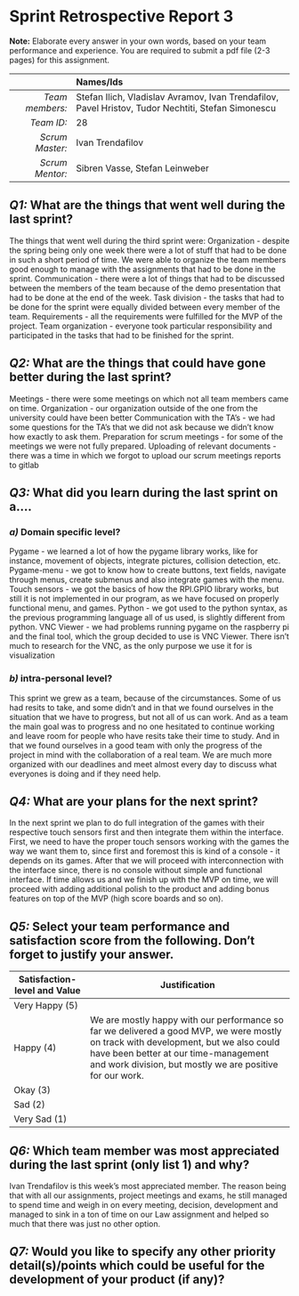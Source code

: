 # Sprint Retrospective Report 3

**Note:** Elaborate every answer in your own words, based on your team performance and experience. You are required to submit a pdf file (2-3 pages) for this assignment.
 
|                  | **Names/Ids**  |
|-----------------:|:---------------|
| *Team members:*  |       Stefan Ilich, Vladislav Avramov, Ivan Trendafilov, Pavel Hristov, Tudor Nechtiti, Stefan Simonescu         |
| *Team ID:*       |        28        |
| *Scrum  Master:* |        Ivan Trendafilov        |
| *Scrum  Mentor:* |         Sibren Vasse, Stefan Leinweber       |
 

## *Q1:* What are the things that went well during the last sprint?
The things that went well during the third sprint were:
Organization - despite the spring being only one week there were a lot of stuff that had to be done in such a short period of time. We were able to organize the team members good enough to manage with the assignments that had to be done in the sprint.
Communication - there were a lot of things that had to be discussed between the members of the team because of the demo presentation that had to be done at the end of the week.
Task division - the tasks that had to be done for the sprint were equally divided between every member of the team.
Requirements - all the requirements were fulfilled for the MVP of the project.
Team organization - everyone took particular responsibility and participated in the tasks that had to be finished for the sprint.


## *Q2:* What are the things that could have gone better during the last sprint?
Meetings - there were some meetings on which not all team members came on time.
Organization - our organization outside of the one from the university could have been better 
Communication with the TA’s - we had some questions for the TA’s that we did not ask because we didn’t know how exactly to ask them.
Preparation for scrum meetings - for some of the meetings we were not fully prepared.
Uploading of relevant documents - there was a time in which we forgot to upload our scrum meetings reports to gitlab

## *Q3:* What did you learn during the last sprint on a….

### *a)* Domain specific level?
Pygame - we learned a lot of how the pygame library works, like for instance, movement of objects, integrate pictures, collision detection, etc.
Pygame-menu - we got to know how to create buttons, text fields, navigate through menus, create submenus and also integrate games with the menu.
Touch sensors - we got the basics of how the RPI.GPIO library works, but still it is not implemented in our program, as we have focused on properly functional menu, and games.
Python - we got used to the python syntax, as the previous programming language all of us used, is slightly different from python.
VNC Viewer - we had problems running pygame on the raspberry pi and the final tool, which the group decided to use is VNC Viewer. There isn’t much to research for the VNC, as the only purpose we use it for is visualization

### *b)* intra-personal level?
This sprint we grew as a team, because of the circumstances. Some of us had resits to take, and some didn’t and in that we found ourselves in the situation that we have to progress, but not all of us can work. And as a team the main goal was to progress and no one hesitated to continue working and leave room for people who have resits take their time to study. And in that we found ourselves in a good team with only the progress of the project in mind with the collaboration of a real team.
We are much more organized with our deadlines and meet almost every day to discuss what everyones is doing and if they need help. 

## *Q4:* What are your plans for the next sprint?
In the next sprint we plan to do full integration of the games with their respective touch sensors first and then integrate them within the interface. First, we need to have the proper touch sensors working with the games the way we want them to, since first and foremost this is kind of a console - it depends on its games. After that we will proceed with interconnection with the interface since, there is no console without simple and functional interface. If time allows us and we finish up with the MVP on time, we will proceed with adding additional polish to the product and adding bonus features on top of the MVP (high score boards and so on).
## *Q5:* Select your team performance and satisfaction score from the following. Don’t forget to justify your answer.

| **Satisfaction-level  and Value** | **Justification** |
| --------------------------------- | ----------------- |
| Very  Happy (5)                   |                   |
| Happy  (4)                        |         We are mostly happy with our performance so far we delivered a good MVP, we were mostly on track with development, but we also could have been better at our time-management and work division, but mostly we are positive for our work.          |
| Okay  (3)                         |                   |
| Sad  (2)                          |                   |
| Very  Sad (1)                     |                   |

## *Q6:* Which team member was most appreciated during the last sprint (only list 1) and why?
Ivan Trendafilov is this week’s most appreciated member. The reason being that with all our assignments, project meetings and exams, he still managed to spend time and weigh in on every meeting, decision, development and managed to sink in a ton of time on our Law assignment and helped so much that there was just no other option.
## *Q7:*  Would you like to specify any other priority detail(s)/points which could be useful for the development of your product (if any)?